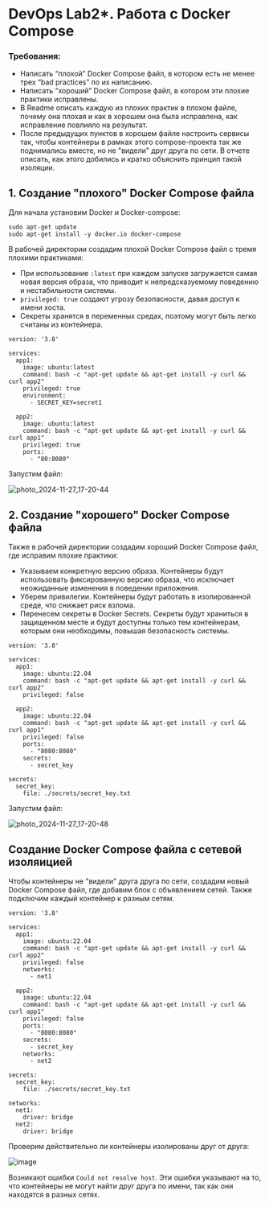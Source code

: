 
# DevOps Lab2*. Работа с Docker Compose
### Требования:
- Написать “плохой” Docker Compose файл, в котором есть не менее трех “bad practices” по их написанию.
- Написать “хороший” Docker Compose файл, в котором эти плохие практики исправлены.
- В Readme описать каждую из плохих практик в плохом файле, почему она плохая и как в хорошем она была исправлена, как исправление повлияло на результат.
- После предыдущих пунктов в хорошем файле настроить сервисы так, чтобы контейнеры в рамках этого compose-проекта так же поднимались вместе, но не "видели" друг друга по сети. В отчете описать, как этого добились и кратко объяснить принцип такой изоляции.
## 1. Создание "плохого" Docker Compose файла

Для начала установим Docker и Docker-compose:
```
sudo apt-get update
sudo apt-get install -y docker.io docker-compose
```
В рабочей директории создадим плохой Docker Compose файл с тремя плохими практиками:
- При использование `:latest` при каждом запуске загружается самая новая версия образа, что приводит к непредсказуемому поведению и нестабильности системы.
- `privileged: true` создают угрозу безопасности, давая доступ к имени хоста.
- Секреты хранятся в переменных средах, поэтому могут быть легко считаны из контейнера.
```
version: '3.8'

services:
  app1:
    image: ubuntu:latest
    command: bash -c "apt-get update && apt-get install -y curl && curl app2"
    privileged: true
    environment:
      - SECRET_KEY=secret1

  app2:
    image: ubuntu:latest
    command: bash -c "apt-get update && apt-get install -y curl && curl app1"
    privileged: true
    ports:
      - "80:8080"
```
Запустим файл:

![photo_2024-11-27_17-20-44](https://github.com/user-attachments/assets/a08c25d2-dcd6-4124-97ba-40657fba89fa)
## 2. Создание "хорошего" Docker Compose файла
Также в рабочей директории создадим хороший Docker Compose файл, где исправим плохие практики:
- Указываем конкретную версию образа.  Контейнеры будут использовать фиксированную версию образа, что исключает неожиданные изменения в поведении приложения.
- Уберем привилегии. Контейнеры будут работать в изолированной среде, что снижает риск взлома. 
- Перенесем секреты в Docker Secrets. Секреты будут храниться в защищенном месте и будут доступны только тем контейнерам, которым они необходимы, повышая безопасность системы.

```
version: '3.8'

services:
  app1:
    image: ubuntu:22.04
    command: bash -c "apt-get update && apt-get install -y curl && curl app2"
    privileged: false

  app2:
    image: ubuntu:22.04
    command: bash -c "apt-get update && apt-get install -y curl && curl app1"
    privileged: false
    ports:
      - "8080:8080"
    secrets:
      - secret_key

secrets:
  secret_key:
    file: ./secrets/secret_key.txt
```
Запустим файл:

![photo_2024-11-27_17-20-48](https://github.com/user-attachments/assets/90b5af86-7b07-4c1b-bf8c-2f3fff01ff9d)

## Создание Docker Compose файла с сетевой изоляицией

Чтобы контейнеры не "видели" друга друга по сети, создадим новый Docker Compose файл, где добавим блок с объявлением сетей. Также подключим каждый контейнер к разным сетям.
```
version: '3.8'

services:
  app1:
    image: ubuntu:22.04
    command: bash -c "apt-get update && apt-get install -y curl && curl app2"
    privileged: false
    networks:
      - net1

  app2:
    image: ubuntu:22.04
    command: bash -c "apt-get update && apt-get install -y curl && curl app1"
    privileged: false
    ports:
      - "8080:8080"
    secrets:
      - secret_key
    networks:
      - net2

secrets:
  secret_key:
    file: ./secrets/secret_key.txt

networks:
  net1:
    driver: bridge
  net2:
    driver: bridge
```
Проверим действительно ли контейнеры изолированы друг от друга:

![image](https://github.com/user-attachments/assets/6be08025-2c8d-46c3-b6b2-779a1e015656)

Возникают ошибки `Could not resolve host`. Эти ошибки указывают на то, что контейнеры не могут найти друг друга по имени, так как они находятся в разных сетях.
